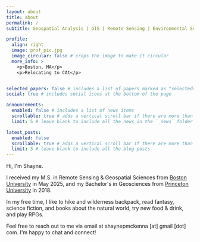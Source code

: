 ```yaml
---
layout: about
title: about
permalink: /
subtitle: Geospatial Analysis | GIS | Remote Sensing | Environmental Science

profile:
  align: right
  image: prof_pic.jpg
  image_circular: false # crops the image to make it circular
  more_info: >
    <p>Boston, MA</p>
    <p>Relocating to CAt</p>


selected_papers: false # includes a list of papers marked as "selected={true}"
social: true # includes social icons at the bottom of the page

announcements:
  enabled: false # includes a list of news items
  scrollable: true # adds a vertical scroll bar if there are more than 3 news items
  limit: 5 # leave blank to include all the news in the `_news` folder

latest_posts:
  enabled: false
  scrollable: true # adds a vertical scroll bar if there are more than 3 new posts items
  limit: 3 # leave blank to include all the blog posts
---
```


Hi, I'm Shayne. 

I received my M.S. in Remote Sensing & Geospatial Sciences from [Boston University](https://www.bu.edu/earth/) in May 2025, and my Bachelor's in Geosciences from [Princeton University](https://geosciences.princeton.edu/) in 2018.

In my free time, I like to hike and wilderness backpack, read fantasy, science fiction, and books about the natural world, try new food & drink, and play RPGs.

Feel free to reach out to me via email at shaynepmckenna [at] gmail [dot] com. I'm happy to chat and connect!
